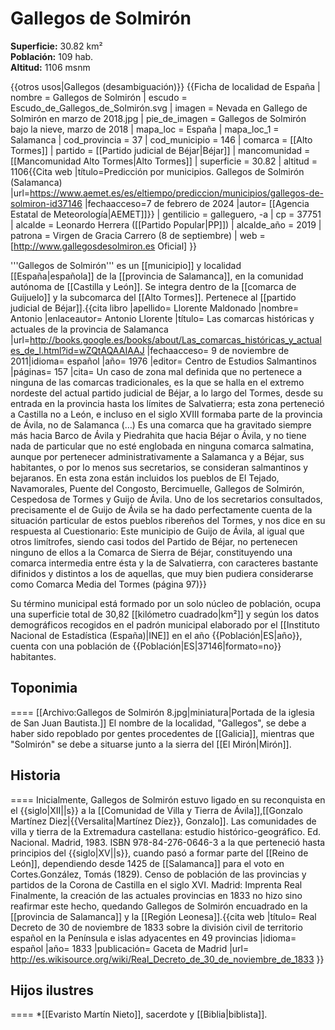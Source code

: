 # Gallegos de Solmirón

**Superficie:** 30.82 km²  
**Población:** 109 hab.  
**Altitud:** 1106 msnm  

{{otros usos|Gallegos (desambiguación)}}
{{Ficha de localidad de España
| nombre = Gallegos de Solmirón
| escudo = Escudo_de_Gallegos_de_Solmirón.svg
| imagen = Nevada en Gallego de Solmirón en marzo de 2018.jpg
| pie_de_imagen = Gallegos de Solmirón bajo la nieve, marzo de 2018
| mapa_loc = España
| mapa_loc_1 = Salamanca
| cod_provincia = 37
| cod_municipio = 146
| comarca = [[Alto Tormes]]
| partido = [[Partido judicial de Béjar|Béjar]]
| mancomunidad = [[Mancomunidad Alto Tormes|Alto Tormes]]
| superficie = 30.82
| altitud = 1106<ref>{{Cita web |título=Predicción por municipios. Gallegos de Solmirón (Salamanca) |url=https://www.aemet.es/es/eltiempo/prediccion/municipios/gallegos-de-solmiron-id37146 |fechaacceso=7 de febrero de 2024 |autor= [[Agencia Estatal de Meteorología|AEMET]]}}</ref>
| gentilicio = galleguero, -a
| cp = 37751
| alcalde = Leonardo Herrera ([[Partido Popular|PP]])
| alcalde_año = 2019
| patrona = Virgen de Gracia Carrero (8 de septiembre)
| web = [http://www.gallegosdesolmiron.es Oficial]
}}

'''Gallegos de Solmirón''' es un [[municipio]] y localidad [[España|española]] de la [[provincia de Salamanca]], en la comunidad autónoma de [[Castilla y León]]. Se integra dentro de la [[comarca de Guijuelo]] y la subcomarca del [[Alto Tormes]]. Pertenece al [[partido judicial de Béjar]].<ref name=ref_duplicada_1>{{cita libro |apellido= Llorente Maldonado |nombre= Antonio |enlaceautor= Antonio Llorente |título= Las comarcas históricas y actuales de la provincia de Salamanca |url=http://books.google.es/books/about/Las_comarcas_históricas_y_actuales_de_l.html?id=wZQtAQAAIAAJ |fechaacceso= 9 de noviembre de 2011|idioma= español |año= 1976 |editor= Centro de Estudios Salmantinos |páginas= 157 |cita= Un caso de zona mal definida que no pertenece a ninguna de las comarcas tradicionales, es la que se halla en el extremo nordeste del actual partido judicial de Béjar, a lo largo del Tormes, desde su entrada en la provincia hasta los límites de Salvatierra; esta zona perteneció a Castilla no a León, e incluso en el siglo XVIII formaba parte de la provincia de Ávila, no de Salamanca (…) Es una comarca que ha gravitado siempre más hacia Barco de Ávila y Piedrahita que hacia Béjar o Ávila, y no tiene nada de particular que no esté englobada en ninguna comarca salmatina, aunque por pertenecer administrativamente a Salamanca y a Béjar, sus habitantes, o por lo menos sus secretarios, se consideran salmantinos y bejaranos. En esta zona están incluidos los pueblos de El Tejado, Navamorales, Puente del Congosto, Bercimuelle, Gallegos de Solmirón, Cespedosa de Tormes y Guijo de Ávila. Uno de los secretarios consultados, precisamente el de Guijo de Ávila se ha dado perfectamente cuenta de la situación particular de estos pueblos ribereños del Tormes, y nos dice en su respuesta al Cuestionario: Este municipio de Guijo de Ávila, al igual que otros limítrofes, siendo casi todos del Partido de Béjar, no pertenecen ninguno de ellos a la Comarca de Sierra de Béjar, constituyendo una comarca intermedia entre ésta y la de Salvatierra, con caracteres bastante difinidos y distintos a los de aquellas, que muy bien pudiera considerarse como Comarca Media del Tormes (página 97)}}</ref>

Su término municipal está formado por un solo núcleo de población, ocupa una superficie total de 30,82&nbsp;[[kilómetro cuadrado|km²]] y según los datos demográficos recogidos en el padrón municipal elaborado por el [[Instituto Nacional de Estadística (España)|INE]] en el año {{Población|ES|año}}, cuenta con una población de {{Población|ES|37146|formato=no}} habitantes.

## Toponimia

====
[[Archivo:Gallegos de Solmirón 8.jpg|miniatura|Portada de la iglesia de San Juan Bautista.]]
El nombre de la localidad, "Gallegos", se debe a haber sido repoblado por gentes procedentes de [[Galicia]], mientras que "Solmirón" se debe a situarse junto a la sierra del [[El Mirón|Mirón]].

## Historia

====
Inicialmente, Gallegos de Solmirón estuvo ligado en su reconquista en el {{siglo|XII||s}} a la [[Comunidad de Villa y Tierra de Ávila]],<ref>[[Gonzalo Martínez Diez|{{Versalita|Martínez Díez}}, Gonzalo]]. Las comunidades de villa y tierra de la Extremadura castellana: estudio histórico-geográfico. Ed. Nacional. Madrid, 1983. ISBN 978-84-276-0646-3</ref> a la que perteneció hasta principios del {{siglo|XV||s}}, cuando pasó a formar parte del [[Reino de León]], dependiendo desde 1425 de [[Salamanca]] para el voto en Cortes.<ref>González, Tomás (1829). Censo de población de las provincias y partidos de la Corona de Castilla en el siglo XVI. Madrid: Imprenta Real</ref> Finalmente, la creación de las actuales provincias en 1833 no hizo sino reafirmar este hecho, quedando Gallegos de Solmirón encuadrado en la [[provincia de Salamanca]] y la [[Región Leonesa]].<ref>{{cita web |título= Real Decreto de 30 de noviembre de 1833 sobre la división civil de territorio español en la Península e islas adyacentes en 49 provincias |idioma= español |año= 1833 |publicación= Gaceta de Madrid |url= http://es.wikisource.org/wiki/Real_Decreto_de_30_de_noviembre_de_1833 }}</ref>

## Hijos ilustres

====
*[[Evaristo Martín Nieto]], sacerdote y [[Biblia|biblista]].
